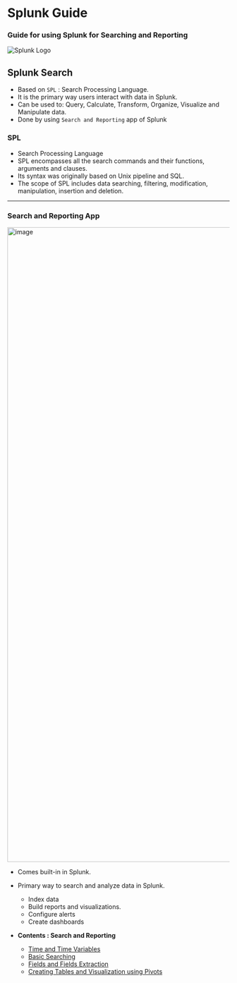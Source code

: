 # Splunk Guide

### Guide for using Splunk for Searching and Reporting


![Splunk Logo](https://encrypted-tbn0.gstatic.com/images?q=tbn:ANd9GcSkQggm2H1POGhQmJZSyLUhfKb7mAP2Yj578Q&usqp=CAU)



## Splunk Search

- Based on `SPL` : Search Processing Language.
- It is the primary way users interact with data in Splunk.
- Can be used to: Query, Calculate, Transform, Organize, Visualize and Manipulate data.
- Done by using `Search and Reporting` app of Splunk


### SPL
- Search Processing Language
- SPL encompasses all the search commands and their functions, arguments and clauses.
- Its syntax was originally based on Unix pipeline and SQL.
- The scope of SPL includes data searching, filtering, modification, manipulation, insertion and deletion.


-----


### Search and Reporting App

<img width="1439" alt="image" src="https://user-images.githubusercontent.com/31771552/129483125-3affcf65-ac86-45b7-9e25-0274d833b466.png">


- Comes built-in in Splunk.
- Primary way to search and analyze data in Splunk.
  - Index data
  - Build reports and visualizations.
  - Configure alerts
  - Create dashboards

- __Contents : Search and Reporting__

  - [Time and Time Variables](https://github.com/alpha74/Splunk_Guide/blob/main/Searching_and_Reporting/1_time_and_time_vars.md)
  - [Basic Searching](https://github.com/alpha74/Splunk_Guide/blob/main/Searching_and_Reporting/2_basic_searching.md)
  - [Fields and Fields Extraction](https://github.com/alpha74/Splunk_Guide/blob/main/Searching_and_Reporting/3_fields_and_extraction.md)
  - [Creating Tables and Visualization using Pivots](https://github.com/alpha74/Splunk_Guide/blob/main/Searching_and_Reporting/4_creating_tables_ui.md)

